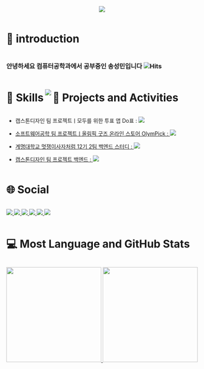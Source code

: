 <p align='center'>
    <img src="https://capsule-render.vercel.app/api?type=waving&color=auto&height=300&section=header&text=Welcome!%20&fontSize=90&animation=fadeIn&fontAlignY=38&desc=This%20Is%20SeongMin's%20GitHub%20Profile!%20&descAlignY=51&descAlign=62"/>
</p>

<h1 style="display: inline-block; vertical-align: middle;">📌 introduction</h1>

### 안녕하세요 컴퓨터공학과에서 공부중인 송성민입니다 ![Hits](https://hits.seeyoufarm.com/api/count/incr/badge.svg?url=https%3A%2F%2Fgithub.com%2Ftjdals4716%2Fhit-counter&count_bg=%2379C83D&title_bg=%23555555&icon=&icon_color=%23E7E7E7&title=hits&edge_flat=false)

<h1 style="display: inline-block; vertical-align: middle;">🚀 Skills</h1>

<img src="https://skillicons.dev/icons?i=c,cs,html,visualstudio,vscode,py,java,spring,idea,eclipse,mysql,gcp,postman,git,github,notion,apple,windows,discord,instagram">

<h1 style="display: inline-block; vertical-align: middle;">📝 Projects and Activities</h1>

 - 캡스톤디자인 팀 프로젝트ㅣ모두를 위한 투표 앱 Do표 : <a href="https://github.com/l0o0lv/Capstone_project.git"><img src="https://img.shields.io/badge/GitHub-100000?style=flat&logo=github&logoColor=white" />

 - 소프트웨어공학 팀 프로젝트ㅣ올림픽 굿즈 온라인 스토어 OlymPick : <a href="https://github.com/tjdals4716/OlymPick.git"><img src="https://img.shields.io/badge/GitHub-100000?style=flat&logo=github&logoColor=white" />

 - 계명대학교 멋쟁이사자처럼 12기 2팀 백엔드 스터디 : <a href="https://github.com/kormk/Lion.git"><img src="https://img.shields.io/badge/GitHub-100000?style=flat&logo=github&logoColor=white" />

 - 캡스톤디자인 팀 프로젝트 백엔드 : <a href="https://github.com/l0o0lv/DoVote-MSA"><img src="https://img.shields.io/badge/GitHub-100000?style=flat&logo=github&logoColor=white" />

<h1 style="display: inline-block; vertical-align: middle;">🌐 Social</h1>

<a href="http://ssm2053@gmail.com"><img src="https://img.shields.io/badge/gmail-EA4335?style=flat&logo=gmail&logoColor=white" />
<a href="https://www.instagram.com/thdtjdals__/"><img src="https://img.shields.io/badge/Instagram-E4405F?style=flat&logo=instagram&logoColor=white" />
<a href="http://song47166@naver.com"><img src="https://img.shields.io/badge/naver-03C75A?style=flat&logo=naver&logoColor=white" />
<a href="https://velog.io/@ssm2053/posts"><img src="https://img.shields.io/badge/velog-298D46?style=flat&logo=velog&logoColor=white" />
<a href="https://github.com/tjdals4716"><img src="https://img.shields.io/badge/GitHub-100000?style=flat&logo=github&logoColor=white" />
<a href="https://fuschia-king-eb9.notion.site/e03976e15dc642e1a9729d770cae6062?pvs=4"><img src="https://img.shields.io/badge/notion-000000?style=flat&logo=notion&logoColor=white" />

<h1 style="display: inline-block; vertical-align: middle;">💻 Most Language and GitHub Stats</h1>

<img src="https://github-readme-stats.vercel.app/api/top-langs/?username=tjdals4716&theme=tokyonight" height = "250px"> <img src="https://github-readme-stats.vercel.app/api?username=tjdals4716&rank_icon=github&theme=tokyonight" height = "250px">

<!--
**tjdals4716/tjdals4716** is a ✨ _special_ ✨ repository because its `README.md` (this file) appears on your GitHub profile.

Here are some ideas to get you started:

- 🔭 I’m currently working on ...
- 🌱 I’m currently learning ...
- 👯 I’m looking to collaborate on ...
- 🤔 I’m looking for help with ...
- 💬 Ask me about ...
- 📫 How to reach me: ...
- 😄 Pronouns: ...
- ⚡ Fun fact: ...
-->
